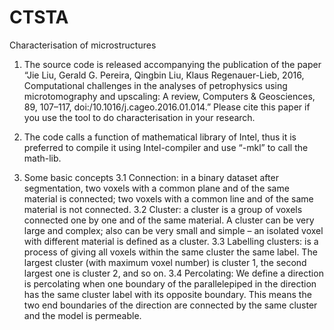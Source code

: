 # CTSTA
Characterisation of microstructures

1. The source code is released accompanying the publication of the paper “Jie Liu, Gerald G. Pereira, Qingbin Liu, Klaus Regenauer-Lieb, 2016, Computational challenges in the analyses of petrophysics using microtomography and upscaling: A review, Computers & Geosciences, 89, 107–117, doi:/10.1016/j.cageo.2016.01.014.”
Please cite this paper if you use the tool to do characterisation in your research.

2. The code calls a function of mathematical library of Intel, thus it is preferred to compile it using Intel-compiler and use “-mkl” to call the math-lib.

3. Some basic concepts
3.1 Connection: in a binary dataset after segmentation, two voxels with a common plane and of the same material is connected; two voxels with a common line and of the same material is not connected.
3.2 Cluster: a cluster is a group of voxels connected one by one and of the same material. A cluster can be very large and complex; also can be very small and simple – an isolated voxel with different material is defined as a cluster.
3.3 Labelling clusters: is a process of giving all voxels within the same cluster the same label. The largest cluster (with maximum voxel number) is cluster 1, the second largest one is cluster 2, and so on.
3.4 Percolating: We define a direction is percolating when one boundary of the parallelepiped in the direction has the same cluster label with its opposite boundary. This means the two end boundaries of the direction are connected by the same cluster and the model is permeable.

